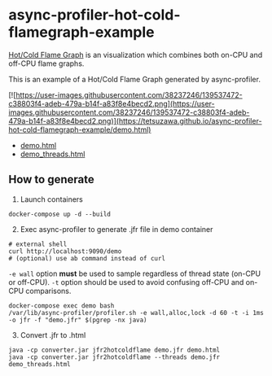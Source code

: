 # async-profiler-hot-cold-flamegraph-example


[Hot/Cold Flame Graph](https://www.brendangregg.com/FlameGraphs/hotcoldflamegraphs.html) is an visualization which combines both on-CPU and off-CPU flame graphs.

This is an example of a Hot/Cold Flame Graph generated by async-profiler.

[![https://user-images.githubusercontent.com/38237246/139537472-c38803f4-adeb-479a-b14f-a83f8e4becd2.png](https://user-images.githubusercontent.com/38237246/139537472-c38803f4-adeb-479a-b14f-a83f8e4becd2.png)](https://tetsuzawa.github.io/async-profiler-hot-cold-flamegraph-example/demo.html)

- [demo.html](https://tetsuzawa.github.io/async-profiler-hot-cold-framegraph-example/demo.html)
- [demo_threads.html](https://tetsuzawa.github.io/async-profiler-hot-cold-flamegraph-example/demo_threads.html)




## How to generate

1. Launch containers

```shell
docker-compose up -d --build
```

2. Exec async-profiler to generate .jfr file in demo container

```shell
# external shell
curl http://localhost:9090/demo 
# (optional) use ab command instead of curl
```

`-e wall` option **must** be used to sample regardless of thread state (on-CPU or off-CPU).
`-t` option should be used to avoid confusing off-CPU and on-CPU comparisons.

```shell
docker-compose exec demo bash
/var/lib/async-profiler/profiler.sh -e wall,alloc,lock -d 60 -t -i 1ms -o jfr -f "demo.jfr" $(pgrep -nx java)
```

3. Convert .jfr to .html

```shell
java -cp converter.jar jfr2hotcoldflame demo.jfr demo.html
java -cp converter.jar jfr2hotcoldflame --threads demo.jfr demo_threads.html
```


